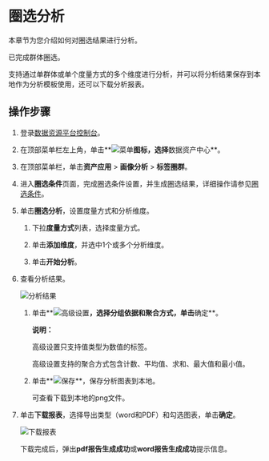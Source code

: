 # 圈选分析

本章节为您介绍如何对圈选结果进行分析。

已完成群体圈选。

支持通过单群体或单个度量方式的多个维度进行分析，并可以将分析结果保存到本地作为分析模板使用，还可以下载分析报表。

## 操作步骤

1.  登录[数据资源平台控制台](https://dataq.console.aliyun.com)。

2.  在顶部菜单栏左上角，单击**![菜单](https://static-aliyun-doc.oss-accelerate.aliyuncs.com/assets/img/zh-CN/6504337061/p188771.png)**图标，选择**数据资产中心**。

3.  在顶部菜单栏，单击**资产应用** \> **画像分析** \> **标签圈群**。

4.  进入**圈选条件**页面，完成圈选条件设置，并生成圈选结果，详细操作请参见[圈选条件](/cn.zh-CN/用户指南/数据资产中心/画像分析/标签圈群/圈选条件.md)。

5.  单击**圈选分析**，设置度量方式和分析维度。

    1.  下拉**度量方式**列表，选择度量方式。

    2.  单击**添加维度**，并选中1个或多个分析维度。

    3.  单击**开始分析**。

6.  查看分析结果。

    ![分析结果](https://static-aliyun-doc.oss-accelerate.aliyuncs.com/assets/img/zh-CN/0817160161/p211908.png)

    1.  单击**![高级设置](https://static-aliyun-doc.oss-accelerate.aliyuncs.com/assets/img/zh-CN/9723117951/p104874.png)**，选择分组依据和聚合方式，单击**确定**。

        **说明：**

        高级设置只支持值类型为数值的标签。

        高级设置支持的聚合方式包含计数、平均值、求和、最大值和最小值。

    2.  单击**![保存](https://static-aliyun-doc.oss-accelerate.aliyuncs.com/assets/img/zh-CN/0823117951/p104878.png)**，保存分析图表到本地。

        可查看下载到本地的png文件。

7.  单击**下载报表**，选择导出类型（word和PDF）和勾选图表，单击**确定**。

    ![下载报表](https://static-aliyun-doc.oss-accelerate.aliyuncs.com/assets/img/zh-CN/0817160161/p211912.png)

    下载完成后，弹出**pdf报告生成成功**或**word报告生成成功**提示信息。


